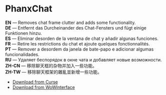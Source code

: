 PhanxChat
============

**EN** — Removes chat frame clutter and adds some functionality.  
**DE** — Entfernt das Durcheinander des Chat-Fensters und fügt einige Funktionen hinzu.  
**ES** — Eliminar desorden de la ventana de chat y añadir algunas funciones.  
**FR** — Retire les restrictions du chat et ajoute quelques fonctionnalités.  
**PT** — Remover a desordem da janela de bate-papo e adicionar algumas funcionalidades.  
**RU** — Удаляет беспорядок в окне чата и добавляет новые возможности.  
**ZH-CN** — 移除聊天框的杂物并加入一些功能。  
**ZH-TW** — 移除聊天框架的雜亂並新增一些功能。

* [Download from Curse](https://www.curseforge.com/wow/addons/phanxchat)
* [Download from WoWInterface](https://www.wowinterface.com/downloads/info6323-PhanxChat)
